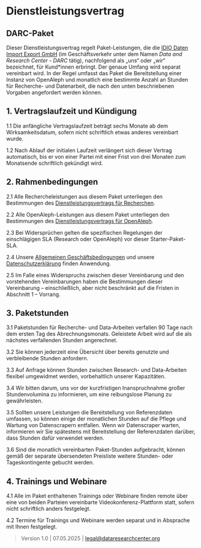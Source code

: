 # Dienstleistungsvertrag

## DARC-Paket

Dieser Dienstleistungsvertrag regelt Paket-Leistungen, die  die [IDIO Daten Import Export GmbH](https://dataresearchcenter.org) (im Geschäftsverkehr unter dem Namen _Data and Research Center - DARC_ tätig), nachfolgend als „uns“ oder „wir“ bezeichnet, für Kund*innen erbringt. Der genaue Umfang wird separat vereinbart wird. In der Regel umfasst das Paket die Bereitstellung einer Instanz von OpenAleph und monatlich eine bestimmte Anzahl an Stunden für Recherche- und Datenarbeit, die nach den unten beschriebenen Vorgaben angefordert werden können.

## 1. Vertragslaufzeit und Kündigung

1.1 Die anfängliche Vertragslaufzeit beträgt sechs Monate ab dem Wirksamkeitsdatum, sofern nicht schriftlich etwas anderes vereinbart wurde.

1.2 Nach Ablauf der initialen Laufzeit verlängert sich dieser Vertrag automatisch, bis er von einer Partei mit einer Frist von drei Monaten zum Monatsende schriftlich gekündigt wird.

## 2. Rahmenbedingungen

2.1 Alle Rechercheleistungen aus diesem Paket unterliegen den Bestimmungen des [Dienstleistungsvertrags für Recherchen](./sla-research.md).

2.2 Alle OpenAleph-Leistungen aus diesem Paket unterliegen den Bestimmungen des [Dienstleistungsvertrags für OpenAleph](./sla-openaleph.md).

2.3 Bei Widersprüchen gelten die spezifischen Regelungen der einschlägigen SLA (Research oder OpenAleph) vor dieser Starter-Paket-SLA.

2.4 Unsere [Allgemeinen Geschäftsbedingungen](./agb.md) und unsere [Datenschutzerklärung](./datenschutzerklaerung-io.md) finden Anwendung.

2.5 Im Falle eines Widerspruchs zwischen dieser Vereinbarung und den vorstehenden Vereinbarungen haben die Bestimmungen dieser Vereinbarung – einschließlich, aber nicht beschränkt auf die Fristen in Abschnitt 1 – Vorrang.

## 3. Paketstunden

3.1 Paketstunden für Recherche- und Data-Arbeiten verfallen 90 Tage nach dem ersten Tag des Abrechnungsmonats. Geleistete Arbeit wird auf die als nächstes verfallenden Stunden angerechnet.

3.2 Sie können jederzeit eine Übersicht über bereits genutzte und verbleibende Stunden anfordern.

3.3 Auf Anfrage können Stunden zwischen Research- und Data-Arbeiten flexibel umgewidmet werden, vorbehaltlich unserer Kapazitäten.

3.4 Wir bitten darum, uns vor der kurzfristigen Inanspruchnahme großer Stundenvolumina zu informieren, um eine reibungslose Planung zu gewährleisten.

3.5 Sollten unsere Leistungen die Bereitstellung von Referenzdaten umfassen, so können einige der monatlichen Stunden auf die Pflege und Wartung von Datenscrapern entfallen. Wenn wir Datenscraper warten, informieren wir Sie spätestens mit Bereitstellung der Referenzdaten darüber, dass Stunden dafür verwendet werden.

3.6 Sind die monatlich vereinbarten Paket-Stunden aufgebracht, können gemäß der separate übersendeten Preisliste weitere Stunden- oder Tageskontingente gebucht werden.

## 4. Trainings und Webinare

4.1 Alle im Paket enthaltenen Trainings oder Webinare finden remote über eine von beiden Parteien vereinbarte Videokonferenz-Plattform statt, sofern nicht schriftlich anders festgelegt.

4.2 Termine für Trainings und Webinare werden separat und in Absprache mit Ihnen festgelegt.

> Version 1.0 | 07.05.2025 | [legal@dataresearchcenter.org](mailto:legal@dataresearchcenter.org)
